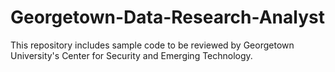 # Georgetown-Data-Research-Analyst
This repository includes sample code to be reviewed by Georgetown University's Center for Security and Emerging Technology.
